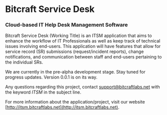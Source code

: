 # Bitcraft Service Desk
### Cloud-based IT Help Desk Management Software

Bitcraft Service Desk (Working Title) is an ITSM application that aims to enhance the workflow of IT Professionals as well as keep track of technical issues involving end-users. This application will have features that allow for service record (SR) submissions (request/incident reports), change notifications, and communication between staff and end-users pertaining to the individual SRs.

We are currently in the pre-alpha development stage. Stay tuned for progress updates. Version 0.0.1 is on its way.

Any questions regarding this project, contact [support@bitcraftlabs.net](mailto:support@bitcraftlabs.net) with the keyword *ITSM* in the subject line.

For more information about the application/project, visit our website [http://itsm.bitcraftlabs.net](http://itsm.bitcraftlabs.net).